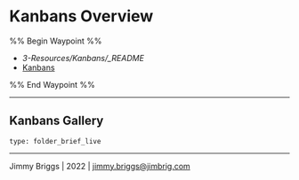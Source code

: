 # Kanbans Overview

%% Begin Waypoint %%

* *3-Resources/Kanbans/_README*
* [Kanbans](Kanbans.md)

%% End Waypoint %%

---

## Kanbans Gallery

````ccard
type: folder_brief_live
````

---

Jimmy Briggs | 2022 | <jimmy.briggs@jimbrig.com>
